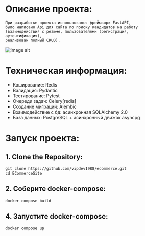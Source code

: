 # Описание проекта:


    При разработке проекта использовался фреймворк FastAPI,
    было написано Api для сайта по поиску кандидатов на работу (взаимодействия с резюме, пользователями (регистрация, аутентификация), 
    реализован полный CRUD).

![Image alt](https://github.com/TetherOne/head_hunter/raw/master/github_pages/img_3.png)


# Техническая информация:

  - Кэширование: Redis
  - Валидация: Pydantic
  - Тестирование: Pytest
  - Очереди задач: Celery[redis]
  - Создание миграций: Alembic
  - Взаимодействие с бд: асинхронная SQLAlchemy 2.0
  - База данных: PostgreSQL + асинхронный движок asyncpg

# Запуск проекта:

## 1. Clone the Repository:
```
git clone https://github.com/vipdev1988/ecommerce.git
cd ECommerceSite
```
## 2. Соберите docker-compose:
```
docker compose build
```
## 4. Запустите docker-compose:
```
docker compose up
```




